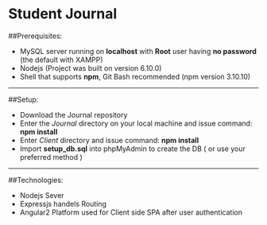 # Student Journal

##Prerequisites:
* MySQL server running on **localhost** with **Root** user having **no password** (the default with XAMPP)
* Nodejs (Project was built on version 6.10.0)
* Shell  that supports **npm**, Git Bash recommended (npm version 3.10.10)

---
##Setup:
* Download the Journal repository
* Enter the *Journal* directory on your local machine and issue command:
  **npm install**
* Enter *Client* directory and issue command:
  **npm install**
* Import **setup_db.sql** into phpMyAdmin to create the DB ( or use your preferred method )

---
##Technologies:
* Nodejs Sever
* Expressjs handels Routing
* Angular2 Platform used for Client side SPA after user authentication 
